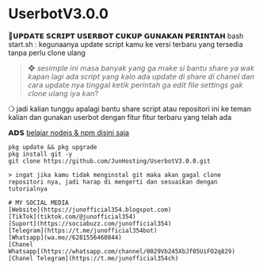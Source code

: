 # UserbotV3.0.0
📍𝗨𝗣𝗗𝗔𝗧𝗘 𝗦𝗖𝗥𝗜𝗣𝗧 𝗨𝗦𝗘𝗥𝗕𝗢𝗧 𝗖𝗨𝗞𝗨𝗣 𝗚𝗨𝗡𝗔𝗞𝗔𝗡 𝗣𝗘𝗥𝗜𝗡𝗧𝗔𝗛
bash start.sh : kegunaanya update script kamu ke versi terbaru yang tersedia tanpa perlu clone ulang 

> ❖ 𝘴𝘦𝘴𝘪𝘮𝘱𝘭𝘦 𝘪𝘯𝘪 𝘮𝘢𝘴𝘢 𝘣𝘢𝘯𝘺𝘢𝘬 𝘺𝘢𝘯𝘨 𝘨𝘢 𝘮𝘢𝘬𝘦 𝘴𝘪 𝘣𝘢𝘯𝘵𝘶 𝘴𝘩𝘢𝘳𝘦 𝘺𝘢 𝘸𝘢𝘬 𝘬𝘢𝘱𝘢𝘯 𝘭𝘢𝘨𝘪 𝘢𝘥𝘢 𝘴𝘤𝘳𝘪𝘱𝘵 𝘺𝘢𝘯𝘨 𝘬𝘢𝘭𝘰 𝘢𝘥𝘢 𝘶𝘱𝘥𝘢𝘵𝘦 𝘥𝘪 𝘴𝘩𝘢𝘳𝘦 𝘥𝘪 𝘤𝘩𝘢𝘯𝘦𝘭 𝘥𝘢𝘯 𝘤𝘢𝘳𝘢 𝘶𝘱𝘥𝘢𝘵𝘦 𝘯𝘺𝘢 𝘵𝘪𝘯𝘨𝘨𝘢𝘭 𝘬𝘦𝘵𝘪𝘬 𝘱𝘦𝘳𝘪𝘯𝘵𝘢𝘩 𝘨𝘢 𝘦𝘥𝘪𝘵 𝘧𝘪𝘭𝘦 𝘴𝘦𝘵𝘵𝘪𝘯𝘨𝘴 𝘨𝘢𝘬 𝘤𝘭𝘰𝘯𝘦 𝘶𝘭𝘢𝘯𝘨 𝘪𝘺𝘢 𝘬𝘢𝘯?

❍ jadi kalian tunggu apalagi bantu share script atau repositori ini ke teman kalian dan gunakan userbot dengan fitur fitur terbaru yang telah ada

𝗔𝗗𝗦
[belajar nodejs & npm disini saja](https://junofficial354.blogspot.com)

```instalasi nya 
pkg update && pkg upgrade
pkg install git -y
git clone https://github.com/JunHosting/UserbotV3.0.0.git

> ingat jika kamu tidak menginstal git maka akan gagal clone repositori nya, jadi harap di mengerti dan sesuaikan dengan tutorialnya

# MY SOCIAL MEDIA 
[Website](https://junofficial354.blogspot.com)
[TikTok](tiktok.com/@junofficial354)
[Suport](https://sociabuzz.com/junofficial354)
[Telegram](https://t.me/junofficial354bot)
[Whatsapp](wa.me//6281556460844)
[Chanel Whatsapp[(https://whatsapp.com/channel/0029Vb245XbJf05UiFO2q829)
[Chanel Telegram](https://t.me/junofficial354ch)
